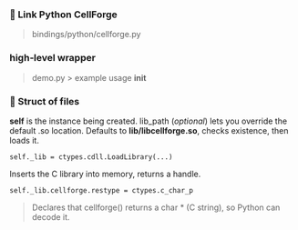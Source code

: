 
### 🐍 Link Python CellForge
> bindings/python/cellforge.py
### high‑level wrapper
> demo.py > example usage
__init__

### 📁 Struct of files

**self** is the instance being created.
lib_path (*optional*) lets you override the default .so location.
Defaults to **lib/libcellforge.so**, checks existence, then loads it.
```
self._lib = ctypes.cdll.LoadLibrary(...)
```
Inserts the C library into memory, returns a handle.
```
self._lib.cellforge.restype = ctypes.c_char_p
```
> Declares that cellforge() returns a char * (C string), so Python can decode it.

